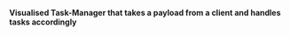 <strong>Visualised Task-Manager that takes a payload from a client and handles tasks accordingly</strong>

